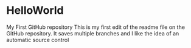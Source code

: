 # HelloWorld
My First GitHub repository
This is my first edit of the readme file on the GitHub repository.  It saves multiple branches and I like the idea of an automatic source control
